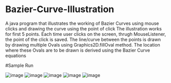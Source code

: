 # Bazier-Curve-Illustration
A java program that illustrates the working of Bazier Curves using mouse clicks and drawing the curve using the point of click
The illustration works for first 5 points.
Each time user clicks on the screen, thrugh MouseListener, the point of the click is saved.
The line/curve between the points is drawn by drawing multiple Ovals using Graphics2D.fillOval method.
The location where these Ovals are to be drawn is derived using the Bazier Curve equations

#Sample Run

![image](https://user-images.githubusercontent.com/102716499/209106108-2ba889ca-c339-4bb8-bd3e-7e6e1e51b06a.png)
![image](https://user-images.githubusercontent.com/102716499/209106155-50792e0a-a77a-4bc3-9ea4-fd05c33e7a91.png)
![image](https://user-images.githubusercontent.com/102716499/209106203-c11db674-eab6-4523-b8e0-7ebeb567de59.png)
![image](https://user-images.githubusercontent.com/102716499/209106256-fa341272-e1ae-4efa-8c9e-e8104d243c0e.png)
![image](https://user-images.githubusercontent.com/102716499/209106307-87fc6a67-1795-4d87-a0be-5d982581acf7.png)
